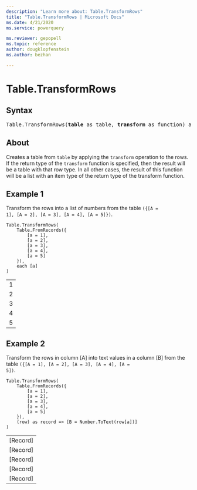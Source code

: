 ```yaml
---
description: "Learn more about: Table.TransformRows"
title: "Table.TransformRows | Microsoft Docs"
ms.date: 4/21/2020
ms.service: powerquery

ms.reviewer: gepopell
ms.topic: reference
author: dougklopfenstein
ms.author: bezhan

---
```

# Table.TransformRows

## Syntax

<pre>
Table.TransformRows(<b>table</b> as table, <b>transform</b> as function) as list
</pre>
  
  
## About  
Creates a table from <code>table</code> by applying the <code>transform</code> operation to the rows. If the return type of the <code>transform</code> function is specified, then the result will be a table with that row type. In all other cases, the result of this function will be a list with an item type of the return type of the transform function.
 
  
## Example 1  

Transform the rows into a list of numbers from the table <code>({[A = 1], [A = 2], [A = 3], [A = 4], [A = 5]})</code>.

```powerquery-m
Table.TransformRows(
    Table.FromRecords({
        [a = 1],
        [a = 2],
        [a = 3],
        [a = 4],
        [a = 5]
    }),
    each [a]
)
```

<table> <tr><td>1</td></tr> <tr><td>2</td></tr> <tr><td>3</td></tr> <tr><td>4</td></tr> <tr><td>5</td></tr> </table>

## Example 2

Transform the rows in column [A] into text values in a column [B] from the table <code>({[A = 1], [A = 2], [A = 3], [A = 4], [A = 5])</code>.

```powerquery-m
Table.TransformRows(
    Table.FromRecords({
        [a = 1],
        [a = 2],
        [a = 3],
        [a = 4],
        [a = 5]
    }),
    (row) as record => [B = Number.ToText(row[a])]
)
```

<table> <tr><td>[Record]</td></tr> <tr><td>[Record]</td></tr> <tr><td>[Record]</td></tr> <tr><td>[Record]</td></tr> <tr><td>[Record]</td></tr> </table>

  
